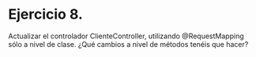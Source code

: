 # Ejercicio 8. 

Actualizar el controlador ClienteController, utilizando @RequestMapping sólo a nivel de
clase. ¿Qué cambios a nivel de métodos tenéis que hacer?